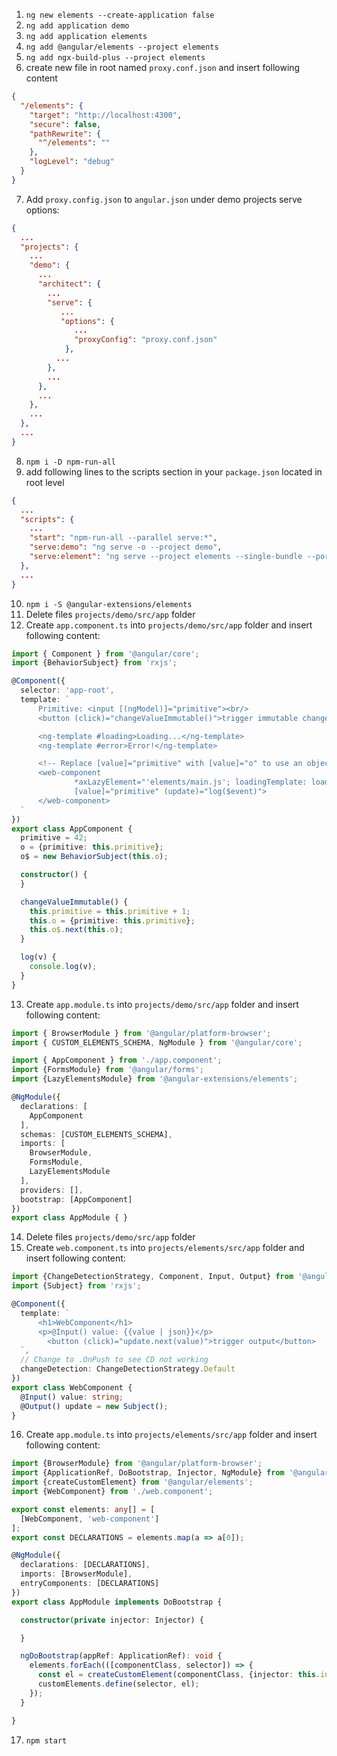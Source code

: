 1. `ng new elements --create-application false`
2. `ng add application demo`
3. `ng add application elements`
4. `ng add @angular/elements --project elements`
5. `ng add ngx-build-plus --project elements`
6. create new file in root named `proxy.conf.json` and insert following content 
```json
{
  "/elements": {
    "target": "http://localhost:4300",
    "secure": false,
    "pathRewrite": {
      "^/elements": ""
    },
    "logLevel": "debug"
  }
}
```
7. Add `proxy.config.json` to `angular.json` under demo projects serve options:
```json
{
  ...
  "projects": {
    ...
    "demo": {
      ...
      "architect": {
        ...
        "serve": {
           ...
           "options": {
              ...
              "proxyConfig": "proxy.conf.json"
            },
          ...
        },  
        ...
      },
      ...   
    },
    ...
  },
  ...
}
```
8. `npm i -D npm-run-all`
9. add following lines to the scripts section in your `package.json` located in root level
```json
{
  ...
  "scripts": {
    ...
    "start": "npm-run-all --parallel serve:*",
    "serve:demo": "ng serve -o --project demo",
    "serve:element": "ng serve --project elements --single-bundle --port 4300"
  },
  ...
}
```
10. `npm i -S @angular-extensions/elements`
11. Delete files `projects/demo/src/app` folder
12. Create `app.component.ts` into `projects/demo/src/app` folder and insert following content:
```typescript
import { Component } from '@angular/core';
import {BehaviorSubject} from 'rxjs';

@Component({
  selector: 'app-root',
  template: `
      Primitive: <input [(ngModel)]="primitive"><br/>
      <button (click)="changeValueImmutable()">trigger immutable change</button>

      <ng-template #loading>Loading...</ng-template>
      <ng-template #error>Error!</ng-template>

      <!-- Replace [value]="primitive" with [value]="o" to use an object instead of primitive value-->
      <web-component
              *axLazyElement="'elements/main.js'; loadingTemplate: loading; errorTemplate: error"
              [value]="primitive" (update)="log($event)">
      </web-component>
  `
})
export class AppComponent {
  primitive = 42;
  o = {primitive: this.primitive};
  o$ = new BehaviorSubject(this.o);

  constructor() {
  }

  changeValueImmutable() {
    this.primitive = this.primitive + 1;
    this.o = {primitive: this.primitive};
    this.o$.next(this.o);
  }

  log(v) {
    console.log(v);
  }
}
```
13. Create `app.module.ts` into `projects/demo/src/app` folder and insert following content:
```typescript
import { BrowserModule } from '@angular/platform-browser';
import { CUSTOM_ELEMENTS_SCHEMA, NgModule } from '@angular/core';

import { AppComponent } from './app.component';
import {FormsModule} from '@angular/forms';
import {LazyElementsModule} from '@angular-extensions/elements';

@NgModule({
  declarations: [
    AppComponent
  ],
  schemas: [CUSTOM_ELEMENTS_SCHEMA],
  imports: [
    BrowserModule,
    FormsModule,
    LazyElementsModule
  ],
  providers: [],
  bootstrap: [AppComponent]
})
export class AppModule { }
```
14. Delete files `projects/demo/src/app` folder
15. Create `web.component.ts` into `projects/elements/src/app` folder and insert following content:
```typescript
import {ChangeDetectionStrategy, Component, Input, Output} from '@angular/core';
import {Subject} from 'rxjs';

@Component({
  template: `
      <h1>WebComponent</h1>
      <p>@Input() value: {{value | json}}</p>
        <button (click)="update.next(value)">trigger output</button>
  `,
  // Change to .OnPush to see CD not working
  changeDetection: ChangeDetectionStrategy.Default
})
export class WebComponent {
  @Input() value: string;
  @Output() update = new Subject();
}
```
16. Create `app.module.ts` into `projects/elements/src/app` folder and insert following content:
```typescript
import {BrowserModule} from '@angular/platform-browser';
import {ApplicationRef, DoBootstrap, Injector, NgModule} from '@angular/core';
import {createCustomElement} from '@angular/elements';
import {WebComponent} from './web.component';

export const elements: any[] = [
  [WebComponent, 'web-component']
];
export const DECLARATIONS = elements.map(a => a[0]);

@NgModule({
  declarations: [DECLARATIONS],
  imports: [BrowserModule],
  entryComponents: [DECLARATIONS]
})
export class AppModule implements DoBootstrap {

  constructor(private injector: Injector) {

  }

  ngDoBootstrap(appRef: ApplicationRef): void {
    elements.forEach(([componentClass, selector]) => {
      const el = createCustomElement(componentClass, {injector: this.injector});
      customElements.define(selector, el);
    });
  }

}
```
17. `npm start`
